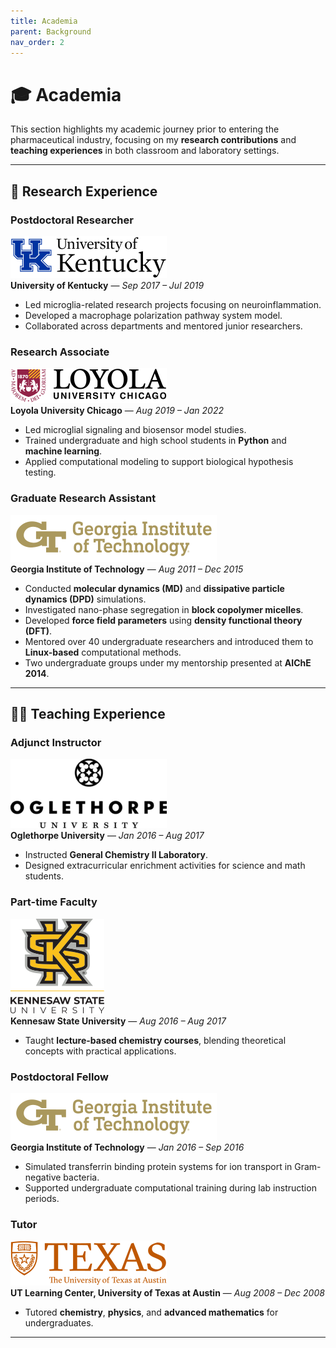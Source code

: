 ```yaml
---
title: Academia
parent: Background
nav_order: 2
---
```


# 🎓 Academia

This section highlights my academic journey prior to entering the pharmaceutical industry, focusing on my **research contributions** and **teaching experiences** in both classroom and laboratory settings.

---

## 🧪 Research Experience

### **Postdoctoral Researcher**  
![uk](/images/University_of_Kentucky_logo.svg.png)   
**University of Kentucky** — *Sep 2017 – Jul 2019*  
- Led microglia-related research projects focusing on neuroinflammation.  
- Developed a macrophage polarization pathway system model.  
- Collaborated across departments and mentored junior researchers.
  
  
   

### **Research Associate**  
![luc](/images/Loyola_University_Chicago_logo.svg.png)   
**Loyola University Chicago** — *Aug 2019 – Jan 2022*  
- Led microglial signaling and biosensor model studies.  
- Trained undergraduate and high school students in **Python** and **machine learning**.  
- Applied computational modeling to support biological hypothesis testing.

   
   
### **Graduate Research Assistant**  
![gt](/images/Georgia_Tech_logo_2021.svg.png)   
**Georgia Institute of Technology** — *Aug 2011 – Dec 2015*  
- Conducted **molecular dynamics (MD)** and **dissipative particle dynamics (DPD)** simulations.  
- Investigated nano-phase segregation in **block copolymer micelles**.  
- Developed **force field parameters** using **density functional theory (DFT)**.  
- Mentored over 40 undergraduate researchers and introduced them to **Linux-based** computational methods.  
- Two undergraduate groups under my mentorship presented at **AIChE 2014**.

---

## 👨‍🏫 Teaching Experience

### **Adjunct Instructor**  
![ou](/images/Oglethorpe_University_logo.png)   
**Oglethorpe University** — *Jan 2016 – Aug 2017*  
- Instructed **General Chemistry II Laboratory**.  
- Designed extracurricular enrichment activities for science and math students.

### **Part-time Faculty**  
![ksu](/images/Kennesaw_State_University.svg.png)   
**Kennesaw State University** — *Aug 2016 – Aug 2017*  
- Taught **lecture-based chemistry courses**, blending theoretical concepts with practical applications.

### **Postdoctoral Fellow**  
![gt](/images/Georgia_Tech_logo_2021.svg.png)   
**Georgia Institute of Technology** — *Jan 2016 – Sep 2016*  
- Simulated transferrin binding protein systems for ion transport in Gram-negative bacteria.  
- Supported undergraduate computational training during lab instruction periods.

### **Tutor** 
![ut](/images/University_of_Texas_at_Austin_logo.svg.png)  
**UT Learning Center, University of Texas at Austin** — *Aug 2008 – Dec 2008*  
- Tutored **chemistry**, **physics**, and **advanced mathematics** for undergraduates.

---
